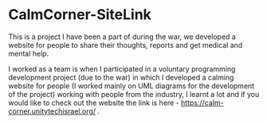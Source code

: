 # CalmCorner-SiteLink
This is a project I have been a part of during the war, we developed a website for people to share their thoughts, reports and get medical and mental help.

I worked as a team is when I participated in a voluntary programming development project (due to the war) in which I developed a calming website for people (I worked mainly on UML diagrams for the development of the project) working with people from the industry, I learnt a lot and if you would like to check out the website the link is here - https://calm-corner.unitytechisrael.org/ .
